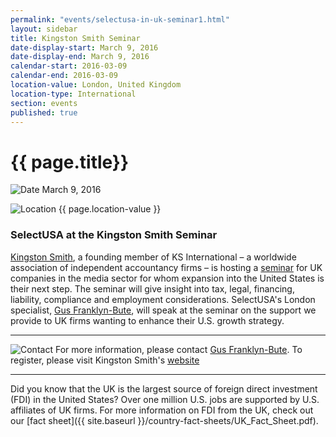 ```yaml
---
permalink: "events/selectusa-in-uk-seminar1.html"
layout: sidebar
title: Kingston Smith Seminar
date-display-start: March 9, 2016
date-display-end: March 9, 2016
calendar-start: 2016-03-09
calendar-end: 2016-03-09
location-value: London, United Kingdom
location-type: International
section: events
published: true
---
```


# {{ page.title}}

![Date](https://google.github.io/material-design-icons/action/svg/design/ic_event_24px.svg "Date") March 9, 2016

![Location](http://google.github.io/material-design-icons/social/svg/design/ic_location_city_24px.svg "Location") {{ page.location-value }}

### SelectUSA at the Kingston Smith Seminar

<a target="_blank" href="http://www.kingstonsmithw1.co.uk/">Kingston Smith</a>, a founding member of KS International – a worldwide association of independent accountancy firms – is hosting a <a target="_blank" href="http://www.kingstonsmithw1.co.uk/event/thinking-of-doing-business-in-the-us/">seminar</a> for UK companies in the media sector for whom expansion into the United States is their next step. The seminar will give insight into tax, legal, financing, liability, compliance and employment considerations. SelectUSA's London specialist, [Gus Franklyn-Bute](mailto:gus.franklynbute@trade.gov?Subject=SelectUSA%20at%20the%20Kingston%20Smith%20Seminar%20-%20Inquiry), will speak at the seminar on the support we provide to UK firms wanting to enhance their U.S. growth strategy.

---

![Contact](https://google.github.io/material-design-icons/action/svg/design/ic_question_answer_24px.svg "Contact") For more information, please contact [Gus Franklyn-Bute](mailto:gus.franklynbute@trade.gov?Subject=SelectUSA%20at%20the%20Kingston%20Smith%20Seminar%20-%20Inquiry). To register, please visit Kingston Smith's <a target="_blank" href="http://www.kingstonsmithw1.co.uk/event/thinking-of-doing-business-in-the-us/">website</a>

---

Did you know that the UK is the largest source of foreign direct investment (FDI) in the United States? Over one million U.S. jobs are supported by U.S. affiliates of UK firms. For more information on FDI from the UK, check out our [fact sheet]({{ site.baseurl }}/country-fact-sheets/UK_Fact_Sheet.pdf).
